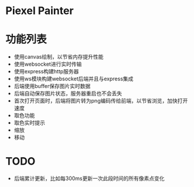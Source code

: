 # Piexel Painter

# 功能列表

* 使用canvas绘制，以节省内存提升性能
* 使用websocket进行实时传输
* 使用express构建http服务器
* 使用ws模块构建websocket后端并且与express集成
* 后端使用buffer保存图片实时数据
* 后端自动保存图片状态，服务器重启也不会丢失
* 首次打开页面时，后端将图片转为png编码传给前端，以节省浏览，加快打开速度
* 取色功能
* 取色实时提示
* 缩放
* 移动

# TODO

* 后端累计更新，比如每300ms更新一次此段时间的所有像素点变化

